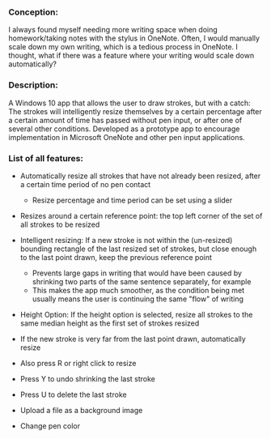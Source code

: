 

### Conception: ###
I always found myself needing more writing space when doing homework/taking notes with the stylus in 
OneNote. Often, I would manually scale down my own writing, which is a tedious process in OneNote. I thought, what if there was a feature where your writing would scale down automatically?

### Description: ###
A Windows 10 app that allows the user to draw strokes, but with a catch: 
The strokes will intelligently resize themselves by a certain percentage after a 
certain amount of time has passed without pen input, or after one of several other conditions. 
Developed as a prototype app to encourage implementation in Microsoft OneNote and other pen input applications.


### List of all features: ###

 * Automatically resize all strokes that have not already been resized, after a certain time period of no pen contact
     * Resize percentage and time period can be set using a slider

 * Resizes around a certain reference point: the top left corner of the set of all strokes 
 to be resized

 * Intelligent resizing: If a new stroke is not within the (un-resized) bounding rectangle of the last resized set of strokes, 
 but close enough to the last point drawn, keep the previous reference point
     * Prevents large gaps in writing that would have been caused by shrinking two parts of the same sentence separately, for example
     * This makes the app much smoother, as the condition being met usually means the user is 
 continuing the same "flow" of writing
 
 * Height Option: If the height option is selected, resize all strokes to the same median height as the first set of strokes resized
 
 * If the new stroke is very far from the last point drawn, automatically resize

 * Also press R or right click to resize

 * Press Y to undo shrinking the last stroke

 * Press U to delete the last stroke

 * Upload a file as a background image

 * Change pen color

